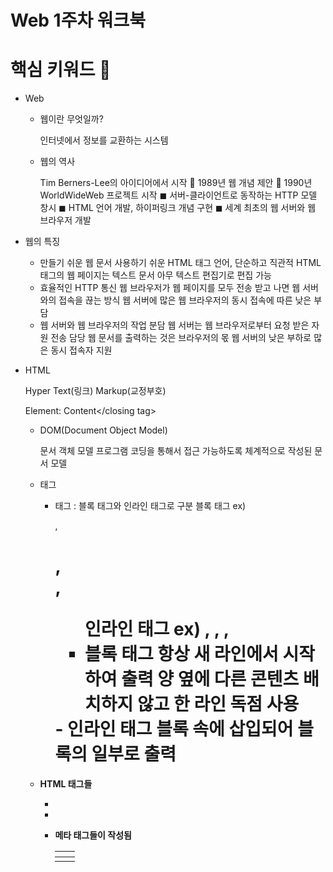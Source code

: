 # Web 1주차 워크북

# 핵심 키워드 🎯

- Web
    - 웹이란 무엇일까?
        
        인터넷에서 정보를 교환하는 시스템
        
    - 웹의 역사
        
        Tim Berners-Lee의 아이디어에서 시작
         1989년 웹 개념 제안
         1990년 WorldWideWeb 프로젝트 시작
        ◼ 서버-클라이언트로 동작하는 HTTP 모델 창시
        ◼ HTML 언어 개발, 하이퍼링크 개념 구현
        ◼ 세계 최초의 웹 서버와 웹 브라우저 개발
        
- 웹의 특징
    - 만들기 쉬운 웹 문서
    사용하기 쉬운 HTML 태그 언어, 단순하고 직관적
    HTML 태그의 웹 페이지는 텍스트 문서
    아무 텍스트 편집기로 편집 가능
    - 효율적인 HTTP 통신
    웹 브라우저가 웹 페이지를 모두 전송 받고 나면 웹 서버와의 접속을 끊는 방식
    웹 서버에 많은 웹 브라우저의 동시 접속에 따른 낮은 부담
    - 웹 서버와 웹 브라우저의 작업 분담
    웹 서버는 웹 브라우저로부터 요청 받은 자원 전송 담당
    웹 문서를 출력하는 것은 브라우저의 몫
    웹 서버의 낮은 부하로 많은 동시 접속자 지원
- HTML
    
    Hyper Text(링크) Markup(교정부호)
    
    Element: <opening tag>Content</closing tag>
    
    - DOM(Document Object Model)
        
        문서 객체 모델
        프로그램 코딩을 통해서 접근 가능하도록 체계적으로 작성된 문서 모델
        
    - 태그
        - 태그 : 블록 태그와 인라인 태그로 구분
            블록 태그 ex) <p>, <h1>, <div>, <ul>
            인라인 태그 ex) <strong>, <a>, <img>, <span>
        - 블록 태그
        항상 새 라인에서 시작하여 출력
        양 옆에 다른 콘텐츠 배치하지 않고 한 라인 독점 사용
        <div>
        - 인라인 태그
        블록 속에 삽입되어 블록의 일부로 출력
        <span>
- HTML 태그들
    - <!DOCTYPE html>
    - <html lang=”en”>
    - <head>
        
        메타 태그들이 작성됨
        
        | <meta> |  |
        | --- | --- |
        | <title> |  |
        |  |  |
    - <body>
        
        <self closing tag/>
        
        - tag
            
            
            | <h1>, <h2>, ... , <h6> | 헤더 태그(폰트 굵기 크기 작아짐) |
            | --- | --- |
            | <pre> | 사용자가 입력한 그대로 출력 |
            | <div> | 레이아웃 태그, 블록태그 (남발 주의) |
            | <span> | 레이아웃 태그, 인라인 태그 |
            | <hr> | 수평선 긋기 |
            | <br> | 태그로 새로운 줄로 넘어가기 |
            | <p> | 단락 나누기(여러 개의 빈칸은 하나로,
            여러 줄은 한 줄에 붙여 출력) |
            |  |  |
        - 시맨틱 태그
            
            
            |  | <header> |  |
            | --- | --- | --- |
            | <nav> | <section> | <aside> |
            |  | <header> |  |
            |  | <article> |  |
            |  | <footer> |  |
            |  | <footer> |  |
        - list
            
            
            | <ul> | 순서없는 list |
            | --- | --- |
            | <ol> | 순서 있는 list |
            | <li> | list item |
        - video
            
            
            | <video | 속성 | > |
            | --- | --- | --- |
            |  | controls(valueX) |  |
            |  | width, height |  |
            |  | autoplay(자동재생) |  |
            |  | content는 video지원이 안될 때 보여짐 |  |
            | <source |  | /> |
            |  | src{주소} |  |
            |  | type |  |
        - image
            
            
            | <image | 속성 | /> |
            | --- | --- | --- |
            |  | alt(이미지를 출력 할 수 없을 때 출력) |  |
        - form(web form)
            
            form: 사용자의 입력을 받음
            
            | <form> |  |  | > |
            | --- | --- | --- | --- |
            |  | action | URL |  |
            |  | enctype | 인코딩 타입 |  |
            |  | method | 전송방식(GET/POST) |  |
            |  | target | 전송받은 데이터 출력할 
            윈도우 이름 |  |
            |  | name | form이름 지정 |  |
            |  |  |  |  |
            
            다양한 form요소(태그)
                웹서버에 전송하지 않을 경우<form>없이도 사용가능
            
            | <input |  | > |
            | --- | --- | --- |
            |  |  |  |
            |  |  |  |
        

# 1주차 수업 후기 📢

- 1주차 **수업을 듣고 서로 느낀 점을 이야기해주세요!**
- **핵심 키워드에 대해 완벽하게 이해했는지? 혹시 이해가 안 되는 부분은 뭐였는지?
서로 이야기해주세요!**

# !주의사항

1. **과제 피드백 기반 진행입니다** - 한명씩 본인의 **과제를 발표**하는 시간 그리고 해온 **과제에 대한 피드백**을 하는 시간 (ex:전 이렇게 생각해서 이런 부분 다르게 해왔는데 저것도 괜찮은 것 같아요!)이 **무조건 기반**이 되어야 합니다!
2. 부가적으로 **워크북에서 제공되는 키워드 혹은 강의에서 들은 디테일 적인 부분**에서 더 토의해봐도 좋을 것 같습니다

# 논의해보면 좋은 것들 🔥

- 한 사이트에서 html의 구조 파악해보기
- html의 중요 태그들 살펴보기
- html의 역할 알아보기